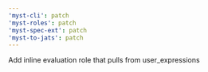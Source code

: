 ```yaml
---
'myst-cli': patch
'myst-roles': patch
'myst-spec-ext': patch
'myst-to-jats': patch
---
```


Add inline evaluation role that pulls from user_expressions
